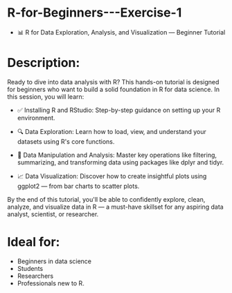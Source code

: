 # R-for-Beginners---Exercise-1
- 📊 R for Data Exploration, Analysis, and Visualization — Beginner Tutorial



# Description:

Ready to dive into data analysis with R? This hands-on tutorial is designed for beginners who want to build a solid foundation in R for data science. In this session, you will learn:

- ✅ Installing R and RStudio: Step-by-step guidance on setting up your R environment.
  
- 🔍 Data Exploration: Learn how to load, view, and understand your datasets using R's core functions.
  
- 🧮 Data Manipulation and Analysis: Master key operations like filtering, summarizing, and transforming data using packages like dplyr and tidyr.
  
- 📈 Data Visualization: Discover how to create insightful plots using ggplot2 — from bar charts to scatter plots.

By the end of this tutorial, you'll be able to confidently explore, clean, analyze, and visualize data in R — a must-have skillset for any aspiring data analyst, scientist, or researcher.

# Ideal for: 

- Beginners in data science
- Students
- Researchers
- Professionals new to R.
